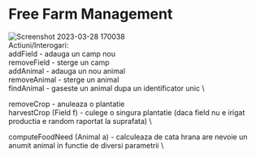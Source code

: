 # Free Farm Management
![Screenshot 2023-03-28 170038](https://user-images.githubusercontent.com/99676849/228576577-3b1c3550-6b97-44fd-a3eb-4f6ad8eb1367.png)
\
Actiuni/Interogari:\
addField - adauga un camp nou \
removeField - sterge un camp \
addAnimal - adauga un nou animal \
removeAnimal - sterge un animal \
findAnimal - gaseste un animal dupa un identificator unic \
<!-- harvestCrops - culege toate plantatiile care pot sa fie culese si gaseste locul de depozitare \ -->
<!-- getFoodCapacity - cat timp poate sa functioneze ferma cu hrana din depozite \ -->
<!-- getAllHoney - cantitatea de miere existenta in functie de numarul de nivele si alti parametrii \ -->
<!-- plantCrop - planteaza pe un camp gol \ -->
removeCrop - anuleaza o plantatie \
harvestCrop (Field f) - culege o singura plantatie (daca field nu e irigat productia e random raportat la suprafata) \
<!-- getExpectedHarvest - cat ne asteptam sa culegem de pe un anumit field (tinand cont daca este sau nu irigat, daca nu e harvest are o componenta random) \ -->
computeFoodNeed (Animal a) - calculeaza de cata hrana are nevoie un anumit animal in functie de diversi parametrii \


